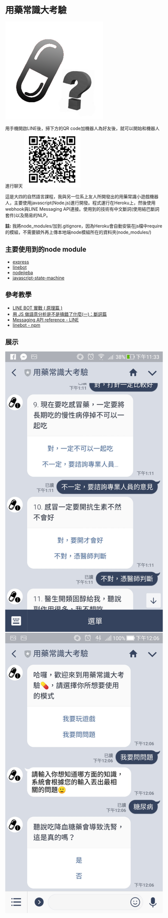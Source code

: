 # 用藥常識大考驗
![thumbnail](img/thumbnail.png)

用手機開啟LINE後，掃下方的QR code加機器人為好友後，就可以開始和機器人進行聊天
![QRcode](img/qrcode.png)

這是大四的自然語言課程，我與另一位系上友人所開發出的用藥常識小遊戲機器人，主要使用javascript(Node.js)進行開發。程式運行在Heroku上，然後使用webhook與LINE Messaging API連接。使用到的技術有中文斷詞(使用結巴斷詞套件)以及簡易的NLP。

**註:** 我將node_modules/加到.gitignore，因為Heroku會自動安裝在js檔中require的模組，不需要額外再上傳本地端node模組所在的資料夾(node_modules/)

## 主要使用到的node module
* [express](http://expressjs.com/zh-tw/)
* [linebot](https://www.npmjs.com/package/linebot)
* [nodejieba](https://www.npmjs.com/package/nodejieba)
* [javascript-state-machine](https://github.com/jakesgordon/javascript-state-machine)


## 參考教學
* [LINE BOT 實戰 ( 原理篇 )](http://www.oxxostudio.tw/articles/201701/line-bot.html)
* [用 JS 做語意分析是不是搞錯了什麼(一)：斷詞篇](https://noob.tw/js-nlp-jieba/)
* [Messaging API reference - LINE](https://developers.line.me/en/reference/messaging-api/)
* [linebot - npm](https://www.npmjs.com/package/linebot)

## 展示
![Demo1](demo/demo1.jpg)
![Demo2](demo/demo2.jpg)